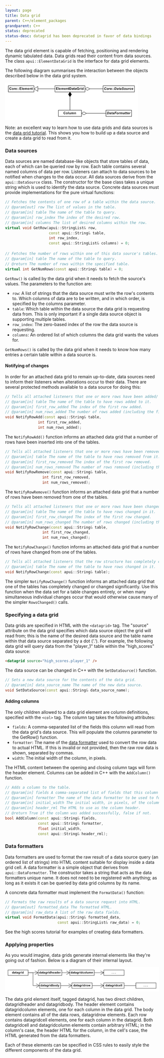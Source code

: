 ```yaml
---
layout: page
title: Data grid
parent: C++/element_packages
grandparent: C++
status: deprecated
status-desc: datagrid has been deprecated in favor of data bindings
---
```


The data grid element is capable of fetching, positioning and rendering dynamic tabulated data. Data grids read their content from data sources. The class `apui::ElementDataGrid` is the interface for data grid elements.

The following diagram summarises the interaction between the objects described below in the data grid system.

![data_grid_1.gif](data_grid_1.gif)

Note: an excellent way to learn how to use data grids and data sources is the [data grid tutorial](../../static/tutorials/datagrid.html). This shows you how to build up a data source and create a data grid to read from it.

### Data sources

Data sources are named database-like objects that store tables of data, each of which can be queried row by row. Each table contains several named columns of data per row. Listeners can attach to data sources to be notified when changes to the data occur. All data sources derive from the `apui::DataSource` class. The constructor for the base class takes a unique string which is used to identify the data source. Concrete data sources must provide implementations for the pure virtual functions:

```cpp
// Fetches the contents of one row of a table within the data source.
// @param[out] row The list of values in the table.
// @param[in] table The name of the table to query.
// @param[in] row_index The index of the desired row.
// @param[in] columns The list of desired columns within the row.
virtual void GetRow(apui::StringList& row,
                    const apui::String& table,
                    int row_index,
                    const apui::StringList& columns) = 0;

// Fetches the number of rows within one of this data source's tables.
// @param[in] table The name of the table to query.
// @return The number of rows within the specified table.
virtual int GetNumRows(const apui::String& table) = 0;
```

`GetRow()` is called by the data grid when it needs to fetch the source's values. The parameters to the function are:

* `row`: A list of strings that the data source must write the row's contents to. Which columns of data are to be written, and in which order, is specified by the columns parameter.
* `table`: Which table within the data source the data grid is requesting data from. This is only important if a single data source object is supporting multiple tables.
* `row_index`: The zero-based index of the row the data source is requesting.
* `columns`: An ordered list of which columns the data grid wants the values for. 

`GetNumRows()` is called by the data grid when it needs to know how many entries a certain table within a data source is.

#### Notifying of changes

In order for an attached data grid to remain up-to-date, data sources need to inform their listeners when alterations occur to their data. There are several protected methods available to a data source for doing this:

```cpp
// Tells all attached listeners that one or more rows have been added/ to the data source.
// @param[in] table The name of the table to have rows added to it.
// @param[in] first_row_added The index of the first row added.
// @param[in] num_rows_added The number of rows added (including the first row).
void NotifyRowAdd(const apui::String& table,
               int first_row_added,
               int num_rows_added);
```

The `NotifyRowAdd()` function informs an attached data grid that a number of rows have been inserted into one of the tables.

```cpp
// Tells all attached listeners that one or more rows have been removed from the data source.
// @param[in] table The name of the table to have rows removed from it.
// @param[in] first_row_removed The index of the first row removed.
// @param[in] num_rows_removed The number of rows removed (including the first row).
void NotifyRowRemove(const apui::String& table,
                 int first_row_removed,
                 int num_rows_removed);
```

The `NotifyRowRemove()` function informs an attached data grid that a number of rows have been removed from one of the tables.

```cpp
// Tells all attached listeners that one or more rows have been changed in the data source.
// @param[in] table The name of the table to have rows changed in it.
// @param[in] first_row_changed The index of the first row changed.
// @param[in] num_rows_changed The number of rows changed (including the first row).
void NotifyRowChange(const apui::String& table,
                 int first_row_changed,
                 int num_rows_changed);
```

The `NotifyRowChange()` function informs an attached data grid that a number of rows have changed from one of the tables.

```cpp
// Tells all attached listeners that the row structure has completely changed in the data source.
// @param[in] table The name of the table to have rows changed in it.
void NotifyRowChange(const apui::String& table);
```

The simpler `NotifyRowChange()` function informs an attached data grid that one of the tables has completely changed or changed significantly. Use this function when the data set for a table changes entirely, or when many simultaneous individual changes occur that would otherwise cause many of the simpler `RowsChanged()` calls.

### Specifying a data grid

Data grids are specified in HTML with the `<datagrid>` tag. The "source" attribute on the data grid specifies which data source object the grid will read from; this is the name of the desired data source and the table name within that data source separated by a dot ('.'). For example, the following data grid will query data from the "player_1" table within the "high_scores" data source:

```html
<datagrid source="high_scores.player_1" />
```

The data source can be changed in C++ with the `SetDataSource()` function.

```cpp
// Sets a new data source for the contents of the data grid.
// @param[in] data_source_name The name of the new data source.
void SetDataSource(const apui::String& data_source_name);
```

#### Adding columns

The only children allowed to a data grid element are column definitions, specified with the `<col>` tag. The column tag takes the following attributes:

* `fields`: A comma-separated list of the fields this column will read from the data grid's data source. This will populate the columns parameter to the GetRow() function.
* `formatter`: The name of the [data formatter](#data-formatters) used to convert the row data to actual HTML. If this is invalid or not provided, then the raw row data is shown, separated by commas.
* `width`: The initial width of the column, in pixels. 

The HTML content between the opening and closing column tags will form the header element. Columns can be added in C++ with the `AddColumn()` function.

```cpp
// Adds a column to the table.
// @param[in] fields A comma-separated list of fields that this column reads from the data source.
// @param[in] formatter The name of the data formatter to be used to format the raw column data into HTML.
// @param[in] initial_width The initial width, in pixels, of the column.
// @param[in] header_rml The HTML to use as the column header.
// @return True if the column was added successfully, false if not.
bool AddColumn(const apui::String& fields,
               const apui::String& formatter,
               float initial_width,
               const apui::String& header_rml);
```

### Data formatters

Data formatters are used to format the raw result of a data source query (an ordered list of strings) into HTML content suitable for display inside a data grid cell. A data formatter is a simple object that derives from `apui::DataFormatter`. The constructor takes a string that acts as the data formatters unique name. It does not need to be registered with anything; as long as it exists it can be queried by data grid columns by its name.

A concrete data formatter must implement the `FormatData()` function:

```cpp
// Formats the raw results of a data source request into HTML.
// @param[out] formatted_data The formatted HTML.
// @param[in] raw_data A list of the raw data fields.
virtual void FormatData(apui::String& formatted_data,
                        const apui::StringList& raw_data) = 0;
```

See the high scores tutorial for examples of creating data formatters.

### Applying properties

As you would imagine, data grids generate internal elements like they're going out of fashion. Below is a diagram of their internal layout.

![data_grid_2.gif](data_grid_2.gif)

The data grid element itself, tagged datagrid, has two direct children, datagridheader and datagridbody. The header element contains datagridcolumn elements, one for each column in the data grid. The body element contains all of the data rows, datagridrow elements. Each row contains datagridcell elements, one for each column in the datagrid. Both datagridcell and datagridcolumn elements contain arbitrary HTML; in the column's case, the header HTML for the column, in the cell's case, the HTML generated from the data formatters.

Each of these elements can be specified in CSS rules to easily style the different components of the data grid. 
